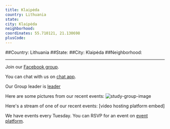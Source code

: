 ```yaml
---
title: Klaipėda
country: Lithuania
state: 
city: Klaipėda
neighborhood: 
coordinates: 55.710121, 21.130698
plusCode:
---
```


##Country: Lithuania
##State: 
##City: Klaipėda
##Neighborhood: 
*****
Join our [Facebook group](https://www.facebook.com/groups/freeCodeCamp.klaipeda).

You can chat with us on [chat app]().

Our Group leader is [leader]()

Here are some pictures from our recent events:
![study-group-image]()

Here's a stream of one of our recent events:
[video hosting platform embed]

We have events every Tuesday. You can RSVP for an event on [event platform]().
